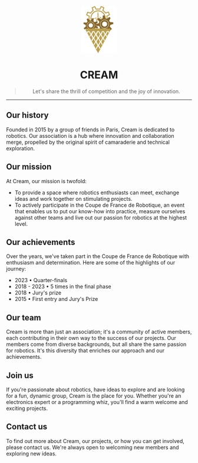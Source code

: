 <div align="center">
  <img src="./resources/images/logo.svg" height="128" />
  <br />
  <h1>CREAM</h1>
  <blockquote>
  <p>Let's share the thrill of competition and the joy of innovation.</p>
  </blockquote>
</div>

---

## Our history

Founded in 2015 by a group of friends in Paris, Cream is dedicated to robotics. Our association is a hub where innovation and collaboration merge, propelled by the original spirit of camaraderie and technical exploration.

## Our mission

At Cream, our mission is twofold:

- To provide a space where robotics enthusiasts can meet, exchange ideas and work together on stimulating projects.
- To actively participate in the Coupe de France de Robotique, an event that enables us to put our know-how into practice, measure ourselves against other teams and live out our passion for robotics at the highest level.

## Our achievements

Over the years, we've taken part in the Coupe de France de Robotique with enthusiasm and determination. Here are some of the highlights of our journey:

- 2023 • Quarter-finals
- 2018 - 2023 • 5 times in the final phase
- 2018 • Jury's prize
- 2015 • First entry and Jury's Prize

## Our team

Cream is more than just an association; it's a community of active members, each contributing in their own way to the success of our projects. Our members come from diverse backgrounds, but all share the same passion for robotics. It's this diversity that enriches our approach and our achievements.

## Join us

If you're passionate about robotics, have ideas to explore and are looking for a fun, dynamic group, Cream is the place for you. Whether you're an electronics expert or a programming whiz, you'll find a warm welcome and exciting projects.

## Contact us

To find out more about Cream, our projects, or how you can get involved, please contact us. We're always open to welcoming new members and exploring new ideas.
